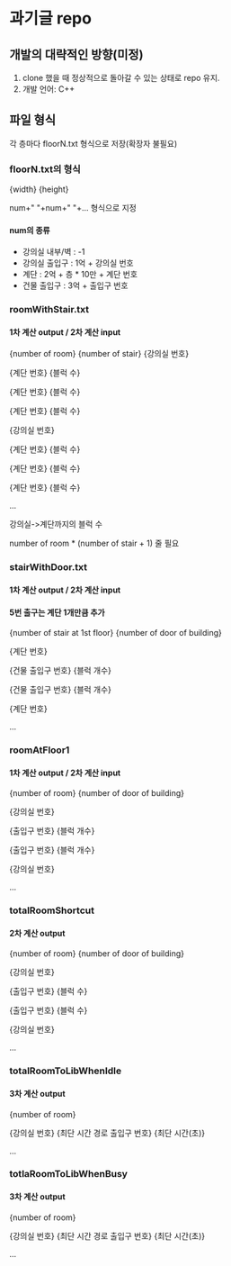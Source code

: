 # 과기글 repo

## 개발의 대략적인 방향(미정)
1. clone 했을 때 정상적으로 돌아갈 수 있는 상태로 repo 유지.
2. 개발 언어: C++

## 파일 형식
각 층마다 floorN.txt 형식으로 저장(확장자 불필요)
### floorN.txt의 형식
{width} {height}

num+" "+num+" "+... 형식으로 지정
#### num의 종류
* 강의실 내부/벽 : -1
* 강의실 출입구 : 1억 + 강의실 번호
* 계단 : 2억 + 층 * 10만 + 계단 번호
* 건물 출입구 : 3억 + 출입구 번호

### roomWithStair.txt
#### 1차 계산 output / 2차 계산 input

{number of room} {number of stair}
{강의실 번호}

{계단 번호} {블럭 수}

{계단 번호} {블럭 수}

{계단 번호} {블럭 수}

{강의실 번호}

{계단 번호} {블럭 수}

{계단 번호} {블럭 수}

{계단 번호} {블럭 수}

...

강의실->계단까지의 블럭 수

number of room * (number of stair + 1) 줄 필요

### stairWithDoor.txt
#### 1차 계산 output / 2차 계산 input
#### 5번 출구는 계단 1개만큼 추가

{number of stair at 1st floor} {number of door of building}

{계단 번호}

{건물 출입구 번호} {블럭 개수}

{건물 출입구 번호} {블럭 개수}

{계단 번호}

...

### roomAtFloor1
#### 1차 계산 output / 2차 계산 input

{number of room} {number of door of building}

{강의실 번호}

{출입구 번호} {블럭 개수}

{출입구 번호} {블럭 개수}

{강의실 번호}

...

### totalRoomShortcut
#### 2차 계산 output

{number of room} {number of door of building}

{강의실 번호}

{출입구 번호} {블럭 수}

{출입구 번호} {블럭 수}

{강의실 번호}

...

### totalRoomToLibWhenIdle
#### 3차 계산 output

{number of room}

{강의실 번호} {최단 시간 경로 출입구 번호} {최단 시간(초)}

...

### totlaRoomToLibWhenBusy
#### 3차 계산 output

{number of room}

{강의실 번호} {최단 시간 경로 출입구 번호} {최단 시간(초)}

...
